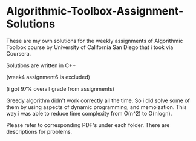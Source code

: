 # Algorithmic-Toolbox-Assignment-Solutions

These are my own solutions for the weekly assignments of Algorithmic Toolbox course by University of California San Diego that i took via Coursera.

Solutions are written in C++

(week4 assignment6 is excluded)

(i got 97% overall grade from assignments)

Greedy algorithm didn't work correctly all the time. So i did solve some of them by using aspects of dynamic programming, and memoization.
This way i was able to reduce time complexity from O(n^2) to O(nlogn).

Please refer to corresponding PDF's under each folder. There are descriptions for problems. 

